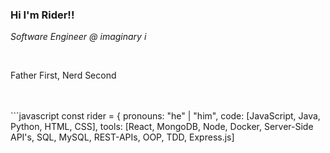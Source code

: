 ### Hi I'm Rider!!

*Software Engineer @ imaginary i*

<br>

Father First, Nerd Second

<br>
<br>
```javascript
const rider = {
  pronouns: "he" | "him",
  code: [JavaScript, Java, Python, HTML, CSS],
  tools: [React, MongoDB, Node, Docker, Server-Side API's, 
              SQL, MySQL, REST-APIs, OOP, TDD, Express.js]
              
```
